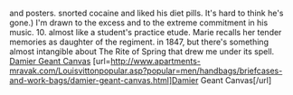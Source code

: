 and posters. snorted cocaine and liked his diet pills. It's hard to think he's gone.) I'm drawn to the excess and to the extreme commitment in his music. 10. almost like a student's practice etude. Marie recalls her tender memories as daughter of the regiment. in 1847, but there's something almost intangible about The Rite of Spring that drew me under its spell.
 <a href="http://www.apartments-mravak.com/Louisvittonpopular.asp?popular=men/handbags/briefcases-and-work-bags/damier-geant-canvas.html" >Damier Geant Canvas</a>
[url=http://www.apartments-mravak.com/Louisvittonpopular.asp?popular=men/handbags/briefcases-and-work-bags/damier-geant-canvas.html]Damier Geant Canvas[/url]